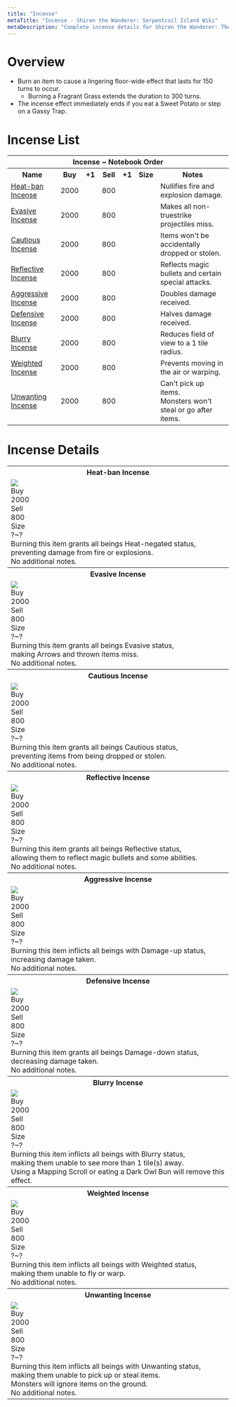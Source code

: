 ```yaml
---
title: "Incense"
metaTitle: "Incense - Shiren the Wanderer: Serpentcoil Island Wiki"
metaDescription: "Complete incense details for Shiren the Wanderer: The Mystery Dungeon of Serpentcoil Island."
---
```


# Overview

- Burn an item to cause a lingering floor-wide effect that lasts for 150 turns to occur.
    - Burning a Fragrant Grass extends the duration to 300 turns.
- The incense effect immediately ends if you eat a Sweet Potato or step on a Gassy Trap.

# Incense List

<table id="monsterList" class="pageLinksTable">
  <tr>
    <th colspan="7">Incense ~ Notebook Order</th>
  </tr>
  <tr>
    <th>Name</th>
    <th>Buy</th>
    <th>+1</th>
    <th>Sell</th>
    <th>+1</th>
    <th>Size</th>
    <th>Notes</th>
  </tr>
  <tr>
    <td class="priceTableName"><a href="#heat-ban-incense">Heat-ban Incense</a></td>
    <td>2000</td>
    <td></td>
    <td>800</td>
    <td></td>
    <td></td>
    <td class="leftText">Nullifies fire and explosion damage.</td>
  </tr>
  <tr>
    <td class="priceTableName"><a href="#evasive-incense">Evasive Incense</a></td>
    <td>2000</td>
    <td></td>
    <td>800</td>
    <td></td>
    <td></td>
    <td class="leftText">Makes all non-truestrike projectiles miss.</td>
  </tr>
  <tr>
    <td class="priceTableName"><a href="#cautious-incense">Cautious Incense</a></td>
    <td>2000</td>
    <td></td>
    <td>800</td>
    <td></td>
    <td></td>
    <td class="leftText">Items won't be accidentally dropped or stolen.</td>
  </tr>
  <tr>
    <td class="priceTableName"><a href="#reflective-incense">Reflective Incense</a></td>
    <td>2000</td>
    <td></td>
    <td>800</td>
    <td></td>
    <td></td>
    <td class="leftText">Reflects magic bullets and certain special attacks.</td>
  </tr>
  <tr>
    <td class="priceTableName"><a href="#aggressive-incense">Aggressive Incense</a></td>
    <td>2000</td>
    <td></td>
    <td>800</td>
    <td></td>
    <td></td>
    <td class="leftText">Doubles damage received.</td>
  </tr>
  <tr>
    <td class="priceTableName"><a href="#defensive-incense">Defensive Incense</a></td>
    <td>2000</td>
    <td></td>
    <td>800</td>
    <td></td>
    <td></td>
    <td class="leftText">Halves damage received.</td>
  </tr>
  <tr>
    <td class="priceTableName"><a href="#blurry-incense">Blurry Incense</a></td>
    <td>2000</td>
    <td></td>
    <td>800</td>
    <td></td>
    <td></td>
    <td class="leftText">Reduces field of view to a 1 tile radius.</td>
  </tr>
  <tr>
    <td class="priceTableName"><a href="#weighted-incense">Weighted Incense</a></td>
    <td>2000</td>
    <td></td>
    <td>800</td>
    <td></td>
    <td></td>
    <td class="leftText">Prevents moving in the air or warping.</td>
  </tr>
  <tr>
    <td class="priceTableName"><a href="#unwanting-incense">Unwanting Incense</a></td>
    <td>2000</td>
    <td></td>
    <td>800</td>
    <td></td>
    <td></td>
    <td class="leftText">Can't pick up items.<br/>Monsters won't steal or go after items.</td>
  </tr>
</table>

# Incense Details

<table class="monsterPageTable">
  <tbody>
    <tr>
      <th>
        <div class="monsterPageFlex">
          <div id="heat-ban-incense">Heat-ban Incense</div>
        </div>
      </th>
    </tr>
    <tr>
      <td>
        <div class="monsterPageFlex monster_table">
          <div>
            <img src="../images/other/incense.png"/>
          </div>
          <div>
            <div class="monsterPageFlex monster_stats">
              <div>Buy</div>
              <div>2000</div>
              <div>Sell</div>
              <div>800</div>
              <div>Size</div>
              <div>?~?</div>
            </div>
            <div class="monster_text">Burning this item grants all beings Heat-negated status,<br/>preventing damage from fire or explosions.</div>
            <div class="monster_notes">No additional notes.</div>
          </div>
        </div>
      </td>
    </tr>
    <tr>
      <th>
        <div class="monsterPageFlex">
          <div id="evasive-incense">Evasive Incense</div>
        </div>
      </th>
    </tr>
    <tr>
      <td>
        <div class="monsterPageFlex monster_table">
          <div>
            <img src="../images/other/incense.png"/>
          </div>
          <div>
            <div class="monsterPageFlex monster_stats">
              <div>Buy</div>
              <div>2000</div>
              <div>Sell</div>
              <div>800</div>
              <div>Size</div>
              <div>?~?</div>
            </div>
            <div class="monster_text">Burning this item grants all beings Evasive status,<br/>making Arrows and thrown items miss.</div>
            <div class="monster_notes">No additional notes.</div>
          </div>
        </div>
      </td>
    </tr>
    <tr>
      <th>
        <div class="monsterPageFlex">
          <div id="cautious-incense">Cautious Incense</div>
        </div>
      </th>
    </tr>
    <tr>
      <td>
        <div class="monsterPageFlex monster_table">
          <div>
            <img src="../images/other/incense.png"/>
          </div>
          <div>
            <div class="monsterPageFlex monster_stats">
              <div>Buy</div>
              <div>2000</div>
              <div>Sell</div>
              <div>800</div>
              <div>Size</div>
              <div>?~?</div>
            </div>
            <div class="monster_text">Burning this item grants all beings Cautious status,<br/>preventing items from being dropped or stolen.</div>
            <div class="monster_notes">No additional notes.</div>
          </div>
        </div>
      </td>
    </tr>
    <tr>
      <th>
        <div class="monsterPageFlex">
          <div id="reflective-incense">Reflective Incense</div>
        </div>
      </th>
    </tr>
    <tr>
      <td>
        <div class="monsterPageFlex monster_table">
          <div>
            <img src="../images/other/incense.png"/>
          </div>
          <div>
            <div class="monsterPageFlex monster_stats">
              <div>Buy</div>
              <div>2000</div>
              <div>Sell</div>
              <div>800</div>
              <div>Size</div>
              <div>?~?</div>
            </div>
            <div class="monster_text">Burning this item grants all beings Reflective status,<br/>allowing them to reflect magic bullets and some abilities.</div>
            <div class="monster_notes">No additional notes.</div>
          </div>
        </div>
      </td>
    </tr>
    <tr>
      <th>
        <div class="monsterPageFlex">
          <div id="aggressive-incense">Aggressive Incense</div>
        </div>
      </th>
    </tr>
    <tr>
      <td>
        <div class="monsterPageFlex monster_table">
          <div>
            <img src="../images/other/incense.png"/>
          </div>
          <div>
            <div class="monsterPageFlex monster_stats">
              <div>Buy</div>
              <div>2000</div>
              <div>Sell</div>
              <div>800</div>
              <div>Size</div>
              <div>?~?</div>
            </div>
            <div class="monster_text">Burning this item inflicts all beings with Damage-up status,<br/>increasing damage taken.</div>
            <div class="monster_notes">No additional notes.</div>
          </div>
        </div>
      </td>
    </tr>
    <tr>
      <th>
        <div class="monsterPageFlex">
          <div id="defensive-incense">Defensive Incense</div>
        </div>
      </th>
    </tr>
    <tr>
      <td>
        <div class="monsterPageFlex monster_table">
          <div>
            <img src="../images/other/incense.png"/>
          </div>
          <div>
            <div class="monsterPageFlex monster_stats">
              <div>Buy</div>
              <div>2000</div>
              <div>Sell</div>
              <div>800</div>
              <div>Size</div>
              <div>?~?</div>
            </div>
            <div class="monster_text">Burning this item grants all beings Damage-down status,<br/>decreasing damage taken.</div>
            <div class="monster_notes">No additional notes.</div>
          </div>
        </div>
      </td>
    </tr>
    <tr>
      <th>
        <div class="monsterPageFlex">
          <div id="blurry-incense">Blurry Incense</div>
        </div>
      </th>
    </tr>
    <tr>
      <td>
        <div class="monsterPageFlex monster_table">
          <div>
            <img src="../images/other/incense.png"/>
          </div>
          <div>
            <div class="monsterPageFlex monster_stats">
              <div>Buy</div>
              <div>2000</div>
              <div>Sell</div>
              <div>800</div>
              <div>Size</div>
              <div>?~?</div>
            </div>
            <div class="monster_text">Burning this item inflicts all beings with Blurry status,<br/>making them unable to see more than 1 tile(s) away.</div>
            <div class="monster_notes">Using a Mapping Scroll or eating a Dark Owl Bun will remove this effect.</div>
          </div>
        </div>
      </td>
    </tr>
    <tr>
      <th>
        <div class="monsterPageFlex">
          <div id="weighted-incense">Weighted Incense</div>
        </div>
      </th>
    </tr>
    <tr>
      <td>
        <div class="monsterPageFlex monster_table">
          <div>
            <img src="../images/other/incense.png"/>
          </div>
          <div>
            <div class="monsterPageFlex monster_stats">
              <div>Buy</div>
              <div>2000</div>
              <div>Sell</div>
              <div>800</div>
              <div>Size</div>
              <div>?~?</div>
            </div>
            <div class="monster_text">Burning this item inflicts all beings with Weighted status,<br/>making them unable to fly or warp.</div>
            <div class="monster_notes">No additional notes.</div>
          </div>
        </div>
      </td>
    </tr>
    <tr>
      <th>
        <div class="monsterPageFlex">
          <div id="unwanting-incense">Unwanting Incense</div>
        </div>
      </th>
    </tr>
    <tr>
      <td>
        <div class="monsterPageFlex monster_table">
          <div>
            <img src="../images/other/incense.png"/>
          </div>
          <div>
            <div class="monsterPageFlex monster_stats">
              <div>Buy</div>
              <div>2000</div>
              <div>Sell</div>
              <div>800</div>
              <div>Size</div>
              <div>?~?</div>
            </div>
            <div class="monster_text">Burning this item inflicts all beings with Unwanting status,<br/>making them unable to pick up or steal items.<br/>Monsters will ignore items on the ground.</div>
            <div class="monster_notes">No additional notes.</div>
          </div>
        </div>
      </td>
    </tr>
  </tbody>
</table>
